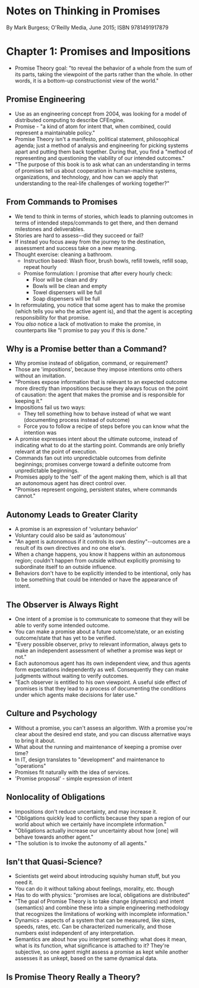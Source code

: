 # Notes on Thinking in Promises

By Mark Burgess; O'Reilly Media, June 2015; ISBN 9781491917879

# Chapter 1: Promises and Impositions

* Promise Theory goal: "to reveal the behavior of a whole from the sum of its parts, taking the viewpoint of the parts rather than the whole. In other words, it is a bottom-up constructionist view of the world."

## Promise Engineering

* Use as an engineering concept from 2004, was looking for a model of distributed computing to describe CFEngine.
* Promise - "a kind of atom for intent that, when combined, could represent a maintainable policy."
* Promise Theory isn't a manifesto, political statement, philosophical agenda; just a method of analysis and engineering for picking systems apart and putting them back together. During that, you find a "method of representing and questioning the viability of our intended outcomes."
* "The purpose of this book is to ask what can an understanding in terms of promises tell us about cooperation in human-machine systems, organizations, and technology, and how can we apply that understanding to the real-life challenges of working together?"

## From Commands to Promises

* We tend to think in terms of stories, which leads to planning outcomes in terms of intended steps/commands to get there, and then demand milestones and deliverables.
* Stories are hard to assess--did they succeed or fail?
* If instead you focus away from the journey to the destination, assessment and success take on a new meaning.
* Thought exercise: cleaning a bathroom.
    * Instruction based: Wash floor, brush bowls, refill towels, refill soap, repeat hourly
    * Promise formulation: I promise that after every hourly check:
        * Floor will be clean and dry
        * Bowls will be clean and empty
        * Towel dispensers will be full
        * Soap dispensers will be full
* In reformulating, you notice that some agent has to make the promise (which tells you who the active agent is), and that the agent is accepting responsibility for that promise.
* You *also* notice a lack of motivation to make the promise, in counterparts like "I promise to pay you if this is done."

## Why is a Promise better than a Command?

* Why promise instead of obligation, command, or requirement?
* Those are 'impositions', because they impose intentions onto others without an invitation.
* "Promises expose information that is relevant to an expected outcome more directly than impositions because they always focus on the point of causation: the agent that makes the promise and is responsible for keeping it."
* Impositions fail us two ways:
    * They tell something how to behave instead of what we want (documenting process instead of outcome)
    * Force you to follow a recipe of steps before you can know what the intention was
* A promise expresses intent about the ultimate outcome, instead of indicating what to do at the starting point. Commands are only briefly relevant at the point of execution.
* Commands fan out into unpredictable outcomes from definite beginnings; promises converge toward a definite outcome from unpredictable beginnings.
* Promises apply to the 'self' of the agent making them, which is all that an autonomous agent has direct control over.
* "Promises represent ongoing, persistent states, where commands cannot."

## Autonomy Leads to Greater Clarity

* A promise is an expression of 'voluntary behavior'
* Voluntary could also be said as 'autonomous'
* "An agent is autonomous if it controls its own destiny"--outcomes are a result of its own directives and no one else's.
* When a change happens, you know it happens within an autonomous region; couldn't happen from outside without explicitly promising to subordinate itself to an outside influence.
* Behaviors don't have to be explicitly intended to be intentional, only has to be something that could be intended or have the appearance of intent.

## The Observer is Always Right

* One intent of a promise is to communicate to someone that they will be able to verify some intended outcome.
* You can make a promise about a future outcome/state, or an existing outcome/state that has yet to be verified.
* "Every possible observer, privy to relevant information, always gets to make an independent assessment of whether a promise was kept or not."
* Each autonomous agent has its own independent view, and thus agents form expectations independently as well. Consequently they can make judgments without waiting to verify outcomes.
* "Each observer is entitled to his own viewpoint. A useful side effect of promises is that they lead to a process of documenting the conditions under which agents make decisions for later use."

## Culture and Psychology

* Without a promise, you can't assess an algorithm. With a promise you're clear about the desired end state, and you can discuss alternative ways to bring it about.
* What about the running and maintenance of keeping a promise over time?
* In IT, design translates to "development" and maintenance to "operations"
* Promises fit naturally with the idea of services.
* 'Promise proposal' - simple expression of intent

## Nonlocality of Obligations

* Impositions don't reduce uncertainty, and may increase it.
* "Obligations quickly lead to conflicts because they span a region of our world about which we certainly have incomplete information."
* "Obligations actually increase our uncertainty about how [one] will behave towards another agent."
* "The solution is to invoke the autonomy of all agents."

## Isn't that Quasi-Science?

* Scientists get weird about introducing squishy human stuff, but you need it.
* You can do it without talking about feelings, morality, etc. though
* Has to do with physics: "promises are local, obligations are distributed"
* "The goal of Promise Theory is to take change (dynamics) and intent (semantics) and combine these into a simple engineering methodology that recognizes the limitations of working with incomplete information."
* Dynamics - aspects of a system that can be measured, like sizes, speeds, rates, etc. Can be characterized numerically, and those numbers exist independent of any interpretation.
* Semantics are about how you interpret something: what does it mean, what is its function, what significance is attached to it? They're subjective, so one agent might assess a promise as kept while another assesses it as unkept, based on the same dynamical data.

## Is Promise Theory Really a Theory?


